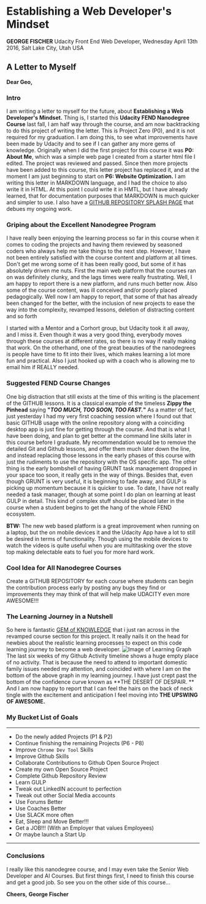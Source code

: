 # Establishing a Web Developer's Mindset
**GEORGE FISCHER**
Udacity Front End Web Developer, Wednesday April 13th 2016, Salt Lake City, Utah USA
## A Letter to Myself
**Dear Geo,**
### Intro
I am writing a letter to myself for the future, about **Establishing a Web Developer's Mindset.**  Thing is, I started this **Udacity FEND Nanodegree Course** last fall, I am half way through the course, and am now backtracking to do this project of writing the letter.  This is Project Zero (P0), and it is not required for my graduation.  I am doing this,  to see what improvements have been made by Udacity and to see if I can gather any more gems of knowledge.  Originally when I did the first project for this course it was **P0: About Me**, which was a simple web page I created from a starter html file I edited.  The project was reviewed and passed.  Since then more projects have been added to this course, this letter project has replaced it, and at the moment I am just beginning to start on **P6: Website Optimization.**  I am writing this letter in MARKDOWN language, and I had the choice to also write it in HTML.  At this point I could write it in HMTL, but I have already learned, that for documentation purposes that MARKDOWN is much quicker and simpler to use.  I also have a [GITHUB REPOSITORY SPLASH PAGE](http://geosynchronous.github.io) that debues my ongoing work.
### Griping about the Excellent Nanodegree Program
I have really been enjoying the learning process so far in this course when it comes to coding the projects and having them reviewed by seasoned coders who always help me take things to the next step.  However, I have not been entirely satisfied with the course content and platform at all times.  Don't get me wrong some of it has been really good, but some of it has absolutely driven me nuts.  First the main web platform that the courses ran on was definitely clunky, and the lags times were really frustrating.  Well, I am happy to report there is a new platform, and runs much better now.  Also some of the course content, was ill conceived and/or poorly placed pedagogically.  Well now I am happy to report, that some of that has already been changed for the better, with the inclusion of new projects to ease the way into the complexity, revamped lessons, deletion of distracting content and so forth

I started with a Mentor and a Corhort group, but Udacity took it all away, and I miss it.  Even though it was a very good thing, everybody moves through these courses at different rates, so there is no way if really making that work.  On the otherhand, one of the great beauties of the nanodegrees is people have time to fit into their lives, which makes learning a lot more fun and practical.  Also I just hooked up with a coach who is allowing me to email him if REALLY needed.
### Suggested FEND Course Changes
One big distraction that still exists at the time of this writing is the placement of the GITHUB lessons.  It is a classical example of the timeless **Zippy the Pinhead** saying **"_TOO MUCH, TOO SOON, TOO FAST._"**  As a matter of fact, just yesterday I had my very first coaching session where I found out that basic GITHUB usage with the online repository along with a coinciding desktop app is just fine for getting through the course.  And that is what I have been doing, and plan to get better at the command line skills later in this course before I graduate.  My recommendation would be to remove the detailed Git and Github lessons, and offer them much later down the line, and instead replacing those lessons in the early phases of this course with just the rudiments to use the repository with the OS specific app.  The other thing is the early bombshell of having GRUNT task management dropped in your space too soon,  it really gets in the way of things.  Besides that, even though GRUNT is very useful, it is beginning to fade away, and GULP is picking up momentum because it is quicker to use.  To date, I have not really needed a task manager, though at some point I do plan on learning at least GULP in detail.  This kind of complex stuff should be placed later in the course when a student begins to get the hang of the whole FEND ecosystem.

**BTW:** The new web based platform is a great improvement when running on a laptop, but the on mobile devices it and the Udacity App have a lot to still be desired in terms of functionality. Though using the mobile devices to watch the videos is quite useful when you are multitasking over the stove top making delectable eats to fuel you for more hard work.

### Cool Idea for All Nanodegree Courses
Create a GITHUB REPOSITORY for each course where students can begin the contribution process early by posting any bugs they find or improvements they may think of that will help make UDACITY even more AWESOME!!!
### The Learning Journey in a Nutshell
So here is fantastic [GEM of KNOWLEDGE](https://www.vikingcodeschool.com/posts/why-learning-to-code-is-so-damn-hard) that i just ran across in the revamped course section for this project.  It really nails it on the head for newbies about the realistic learning processes to expect on this code learning journey to become a web developer.
![Image of Learning Graph](http://s3.amazonaws.com/viking_education/web_development/blog/coding_is_hard_combined_chart.png)
The last six weeks of my Github Activity timeline shows a huge empty place of no activity.  That is because the need to attend to important domestic family issues needed my attention, and coincided with where I am on the bottom of the above graph in my learning journey.  I have just crept past the bottom of the confidence curve known as **THE DESERT OF DESPAIR. **  And I am now happy to report that I can feel the hairs on the back of neck tingle with the excitement and anticipation I feel moving into **THE UPSWING OF AWESOME.**
### My Bucket List of Goals
---
- Do the newly added Projects (P1 & P2)
- Continue finishing the remaining Projects (P6 - P8)
- Improve `Chrome Dev Tool` Skills
- Improve Github Skills
- Collaborate Contributions to Github Open Source Project
- Create my own Open Source Project
- Complete Github Repository Review
- Learn GULP
- Tweak out LinkedIN account to perfection
- Tweak out other Social Media accounts
- Use Forums Better
- Use Coaches Better
- Use SLACK more often
- Eat, Sleep and Move Better!!!
- Get a JOB!!! (With an Employer that values Employees)
- Or maybe launch a Start Up

---
### Conclusions
I really like this nanodegree course, and I may even take the Senior Web Developer and AI Courses.  But first things first, I need to finish this course and get a good job.  So see you on the other side of this course...


**Cheers,**
**George Fischer**
